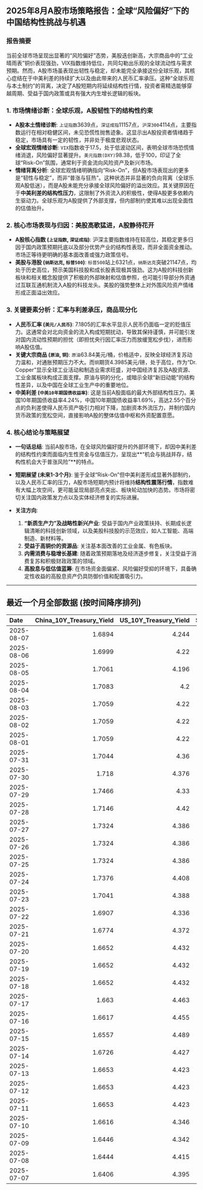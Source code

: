 ## 2025年8月A股市场策略报告：全球“风险偏好”下的中国结构性挑战与机遇

### **报告摘要**

当前全球市场呈现出显著的“风险偏好”态势，美股迭创新高，大宗商品中的“工业晴雨表”铜价表现强劲，VIX指数维持低位，共同勾勒出乐观的全球流动性与需求预期。然而，A股市场虽表现出韧性与稳定，却未能完全承接这份全球乐观，其核心症结在于中美利差的持续扩大以及由此带来的人民币汇率承压。这种“全球乐观与本土制约”的背离，决定了A股短期内将延续结构性行情，投资者需精选能够穿越周期、受益于国内政策或具有强大内生增长逻辑的板块。

### **1. 市场情绪诊断：全球乐观，A股韧性下的结构性约束**

*   **A股本土情绪诊断**: `上证指数`3639点，`深证成指`11157点，`沪深300`4114点，主要指数运行在相对稳健区间，未见恐慌性抛售迹象。这显示出A股投资者情绪趋于稳定，市场具有一定的韧性，并非处于极度悲观状态。
*   **全球宏观情绪诊断**: `VIX`指数收于17.5，处于低波动区间，表明全球市场恐慌情绪消退，风险偏好显著提升。`美元指数(DXY)`98.38，低于100，印证了全球“Risk-On”氛围，通常利于资金流向风险资产及新兴市场。
*   **情绪背离分析**: 全球宏观情绪明确指向“Risk-On”，但A股市场表现出的更多是“韧性与稳定”，而非“普涨与狂热”。这种状态并非显著的负向背离（全球乐观A股低迷），而是A股未能充分承接全球风险偏好的溢出效应。其关键原因在于**中美利差的结构性压力**，这限制了外资流入的积极性，使得A股更多依赖内生驱动力。全球乐观为A股提供了外部支撑，但内部制约使其难以出现全面性的估值抬升。

### **2. 核心市场表现与归因：美股高歌猛进，A股静待花开**

*   **A股核心指数 (`上证指数`, `深证成指`)**: 沪深主要指数维持在较高位，其稳定更多归因于国内政策预期托底以及部分优势产业的结构性表现，而非全面资金推动。市场正等待更明确的基本面改善或强力政策信号。
*   **美股与港股 (`纳斯达克`, `标普500`)**: `标普500`站上6321点，`纳斯达克`突破21147点，均处于历史高位，预示美国科技股和成长股表现极其强劲。这为A股的科技创新板块和相关概念股提供了积极的外部映射和估值参照，也可能引导部分外资通过互联互通机制流入A股的科技龙头。美股的强势整体上对外围风险资产情绪形成正面溢出效应。

### **3. 关键要素分析：汇率与利差承压，商品现分化**

*   **人民币汇率 (`美元/人民币`)**: 7.1805的汇率水平显示人民币仍面临一定的贬值压力。这通常会对北向资金的流入构成短期扰动，导致其保持谨慎，并可能引发对国内流动性预期的担忧（即担忧央行因汇率压力而放缓宽松步伐），进而影响A股估值。
*   **关键大宗商品 (`原油`, `铜`)**: `原油`63.84美元/桶，价格适中，反映全球经济复苏动力温和，对通胀预期压力不大。而`铜`期货4.3985美元/磅，处于高位，作为“Dr. Copper”显示全球工业活动和制造业需求旺盛，对中国经济复苏及A股资源、工业金属板块构成正面支撑。原油与铜的分化，或暗示全球“新旧动能”的结构性差异，以及中国在全球工业生产中的重要地位。
*   **中美利差 (`中美10年期国债收益率`)**: 这是当前A股面临的最大外部结构性压力。美国10年期国债收益率4.24%，中国10年期国债收益率1.69%，高达2.55个百分点的负利差使得人民币资产吸引力相对下降，加剧资本外流压力，并制约国内货币政策的宽松空间，直接影响A股的整体估值中枢和外资配置意愿。

### **4. 核心结论与策略展望**

*   **一句话总结**: 当前A股市场，在全球风险偏好提升的外部环境下，却因中美利差的结构性约束而面临内生性资金与估值压力，呈现出**“机会与挑战并存，结构性机会大于普涨风险”**的特点。

*   **短期展望 (未来1-3个月)**: 鉴于全球“Risk-On”但中美利差形成显著外部制约，以及人民币汇率的压力，A股市场短期内预计将维持**结构性震荡行情**，指数难有大幅上攻空间，更可能呈现局部亮点突出、板块轮动加快的态势。市场将密切关注国内政策发力点以及实体经济修复的实际进展。

*   **关注方向**:
    1.  **“新质生产力”及战略性新兴产业**: 受益于国内产业政策扶持、长期成长逻辑清晰的科技创新领域，以及美股科技股的示范效应，如人工智能、高端制造、新材料等。
    2.  **受益于高铜价的资源品**: 关注基本面改善的工业金属、有色板块。
    3.  **内需消费与稳增长基建**: 随着政策预期落地及经济逐步修复，关注受益于消费复苏和积极财政政策的领域。
    4.  **高股息与低估值蓝筹**: 在市场资金面偏紧、风险偏好受抑的环境下，具备确定性收益的高股息资产仍具防御价值和配置吸引力。

---

## 最近一个月全部数据 (按时间降序排列)

| Date       |   China_10Y_Treasury_Yield |   US_10Y_Treasury_Yield |   Shanghai_Composite_Index |   CSI_300_Index |   Shenzhen_Component_Index |   GOLD_spot_price |   OIL_price |   ALUMINUM_future |   BTC_price |   USD_CNY_exchange_rate |   Commodity_Index_ETF |   US_Dollar_Index |   ETH_price |   LEAN_HOGS_future |   COPPER_future |   High_Yield_Bond_ETF |   LIVE_CATTLE_future |   GOLD_near_month_future |   NATURAL_GAS_future |   PLATINUM_future |   SILVER_future |   Long_Term_Treasury_ETF |   CORN_future |   SOYBEANS_future |   WHEAT_future |   SP500_close |   NASDAQ_close |   VIX_close |   GOLD_basis_spot_vs_near |
|:-----------|---------------------------:|------------------------:|---------------------------:|----------------:|---------------------------:|------------------:|------------:|------------------:|------------:|------------------------:|----------------------:|------------------:|------------:|-------------------:|----------------:|----------------------:|---------------------:|-------------------------:|---------------------:|------------------:|----------------:|-------------------------:|--------------:|------------------:|---------------:|--------------:|---------------:|------------:|--------------------------:|
| 2025-08-07 |                     1.6894 |                   4.244 |                    3639.67 |         4114.67 |                    11157.9 |            3452.5 |       63.84 |           2539.5  |      116649 |                  7.1805 |                21.835 |            98.384 |     3825.66 |             90.9   |          4.3985 |               80.18   |              232.575 |                   3452.5 |                3.062 |            1349.6 |          38.2   |                  87.775  |        407    |            994.5  |         538.75 |       6321.48 |        21147.1 |       17.5  |                  0        |
| 2025-08-06 |                     1.6999 |                   4.22  |                    3634    |         4113.48 |                    11177.8 |            3380   |       64.35 |           2483.25 |      114141 |                  7.1834 |                21.77  |            98.18  |     3611.9  |            108.875 |          4.391  |               80.29   |              236.3   |                   3380   |                3.077 |            1326   |          37.766 |                  87.82   |        379.75 |            961.5  |         508.5  |       6345.06 |        21169.4 |       16.77 |                  0        |
| 2025-08-05 |                     1.7061 |                   4.196 |                    3617.6  |         4103.45 |                    11107   |            3381.9 |       65.16 |           2432.75 |      114141 |                  7.178  |                21.82  |            98.78  |     3611.9  |            108.775 |          4.364  |               80.21   |              234.275 |                   3381.9 |                3.01  |            1317.2 |          37.687 |                  88.33   |        381.5  |            969    |         508.25 |       6299.19 |        20916.6 |       17.85 |                  0        |
| 2025-08-04 |                     1.7083 |                   4.2   |                    3583.31 |         4070.7  |                    11041.6 |            3374.4 |       66.29 |           2427    |      115072 |                  7.2116 |                22.01  |            98.78  |     3718.99 |            108.175 |          4.415  |               80.25   |              230.9   |                   3374.4 |                2.932 |            1326.4 |          37.192 |                  88.06   |        387    |            969    |         516.75 |       6329.94 |        21053.6 |       17.52 |                  0        |
| 2025-08-03 |                     1.7059 |                   4.22  |                    3559.95 |         4054.93 |                    10991.3 |            3347.7 |       67.33 |           2432    |      114218 |                  7.2002 |                22.09  |            98.69  |     3497.38 |            107.35  |          4.4125 |               79.98   |              230.125 |                   3347.7 |                3.083 |            1304   |          36.787 |                  87.82   |        389.5  |            961.75 |         516.75 |       6238.01 |        20650.1 |       20.38 |                  0        |
| 2025-08-02 |                     1.7059 |                   4.22  |                    3559.95 |         4054.93 |                    10991.3 |            3347.7 |       67.33 |           2432    |      112527 |                  7.2002 |                22.09  |            98.69  |     3392.74 |            107.35  |          4.4125 |               79.98   |              230.125 |                   3347.7 |                3.083 |            1304   |          36.787 |                  87.82   |        389.5  |            961.75 |         516.75 |       6238.01 |        20650.1 |       20.38 |                  0        |
| 2025-08-01 |                     1.7059 |                   4.22  |                    3559.95 |         4054.93 |                    10991.3 |            3347.7 |       67.33 |           2432    |      113320 |                  7.2002 |                22.09  |            98.69  |     3488.37 |            107.35  |          4.4125 |               79.98   |              230.125 |                   3347.7 |                3.083 |            1304   |          36.787 |                  87.82   |        389.5  |            961.75 |         516.75 |       6238.01 |        20650.1 |       20.38 |                  0        |
| 2025-07-31 |                     1.7044 |                   4.36  |                    3573.21 |         4075.59 |                    11009.8 |            3293.2 |       69.26 |           2446.75 |      115758 |                  7.1764 |                22.45  |           100.03  |     3696.71 |            107.125 |          4.3305 |               79.976  |              227.775 |                   3293.2 |                3.106 |            1286.4 |          36.552 |                  86.589  |        394    |            961.75 |         523.25 |       6339.39 |        21122.4 |       16.72 |                  0        |
| 2025-07-30 |                     1.718  |                   4.376 |                    3615.72 |         4151.24 |                    11203   |            3295.8 |       70    |           2502.5  |      117831 |                  7.1764 |                22.64  |            99.94  |     3808.2  |            107.025 |          5.57   |               79.9263 |              233.075 |                   3295.8 |                3.045 |            1360.7 |          37.566 |                  86.5392 |        391.75 |            967.75 |         523.75 |       6362.9  |        21129.7 |       15.48 |                  0        |
| 2025-07-29 |                     1.7466 |                   4.33  |                    3609.71 |         4152.02 |                    11289.4 |            3323.4 |       69.21 |           2507    |      117922 |                  7.1778 |                22.69  |            98.91  |     3793.45 |            107.25  |          5.6035 |               80.0954 |              229.725 |                   3324   |                3.081 |            1404   |          38.084 |                  86.9875 |        389.25 |            981.75 |         529.75 |       6370.86 |        21098.3 |       15.98 |                 -0.600098 |
| 2025-07-28 |                     1.7146 |                   4.42  |                    3597.94 |         4135.82 |                    11217.6 |            3309.1 |       66.71 |           2533.5  |      117924 |                  7.1535 |                22.4   |            98.66  |     3787.43 |            108.525 |          5.595  |               80.0456 |              227.875 |                   3310   |                2.988 |            1404.1 |          38.026 |                  85.543  |        393.75 |            988.75 |         538.5  |       6389.77 |        21178.6 |       15.03 |                 -0.899902 |
| 2025-07-27 |                     1.7324 |                   4.386 |                    3593.66 |         4127.16 |                    11168.1 |            3334   |       65.16 |           2546.5  |      119448 |                  7.1535 |                22.17  |            97.65  |     3875.25 |            108.7   |          5.7635 |               80.0854 |              226.475 |                   3335.6 |                3.11  |            1407.4 |          38.167 |                  86.1009 |        399.5  |            998.75 |         538.25 |       6388.64 |        21108.3 |       14.93 |                 -1.6001   |
| 2025-07-26 |                     1.7324 |                   4.386 |                    3593.66 |         4127.16 |                    11168.1 |            3334   |       65.16 |           2546.5  |      117947 |                  7.1535 |                22.17  |            97.65  |     3741.4  |            108.7   |          5.7635 |               80.0854 |              226.475 |                   3335.6 |                3.11  |            1407.4 |          38.167 |                  86.1009 |        399.5  |            998.75 |         538.25 |       6388.64 |        21108.3 |       14.93 |                 -1.6001   |
| 2025-07-25 |                     1.7324 |                   4.386 |                    3593.66 |         4127.16 |                    11168.1 |            3334   |       65.16 |           2546.5  |      117636 |                  7.1535 |                22.17  |            97.65  |     3727.27 |            108.7   |          5.7635 |               80.0854 |              226.475 |                   3335.6 |                3.11  |            1407.4 |          38.167 |                  86.1009 |        399.5  |            998.75 |         538.25 |       6388.64 |        21108.3 |       14.93 |                 -1.6001   |
| 2025-07-24 |                     1.7376 |                   4.408 |                    3605.73 |         4149.04 |                    11193.1 |            3371   |       66.03 |           2564.25 |      118368 |                  7.1595 |                22.4   |            97.38  |     3708.01 |            108.2   |          5.777  |               80.0357 |              225.8   |                   3373.5 |                3.094 |            1424.6 |          39.021 |                  85.5629 |        401.75 |           1004.25 |         541.5  |       6363.35 |        21058   |       15.39 |                 -2.5      |
| 2025-07-23 |                     1.7041 |                   4.388 |                    3582.3  |         4119.77 |                    11059   |            3394.1 |       65.25 |           2566.75 |      118755 |                  7.1743 |                22.38  |            97.21  |     3629.7  |            108.475 |          5.795  |               80.1352 |              227.025 |                   3397.6 |                3.077 |            1437.7 |          39.278 |                  85.7124 |        398.5  |           1005.75 |         540.5  |       6358.91 |        21020   |       15.37 |                 -3.5      |
| 2025-07-22 |                     1.6907 |                   4.336 |                    3581.86 |         4118.96 |                    11099.8 |            3439.2 |       66.21 |           2584.25 |      119995 |                  7.1755 |                22.44  |            97.39  |     3749.15 |            107.75  |          5.697  |               80.0954 |              224.975 |                   3443.7 |                3.252 |            1465.5 |          39.32  |                  86.1905 |        399.25 |           1010.25 |         549.5  |       6309.62 |        20892.7 |       16.5  |                 -4.5      |
| 2025-07-21 |                     1.6774 |                   4.372 |                    3559.79 |         4085.61 |                    11007.5 |            3401.9 |       67.2  |           2552    |      117440 |                  7.1777 |                22.48  |            97.85  |     3763.37 |            107.35  |          5.6105 |               79.9561 |              225.225 |                   3406.4 |                3.325 |            1477.7 |          39.101 |                  85.6725 |        403.75 |           1015    |         542.25 |       6305.6  |        20974.2 |       16.65 |                 -4.5      |
| 2025-07-20 |                     1.6652 |                   4.432 |                    3534.48 |         4058.55 |                    10913.8 |            3353   |       67.34 |           2507.25 |      117301 |                  7.1832 |                22.53  |            98.48  |     3759.47 |            106.475 |          5.578  |               79.8467 |              223.55  |                   3358.3 |                3.565 |            1438.5 |          38.223 |                  84.9154 |        408.5  |           1027.75 |         546.25 |       6296.79 |        20895.7 |       16.41 |                 -5.30005  |
| 2025-07-19 |                     1.6652 |                   4.432 |                    3534.48 |         4058.55 |                    10913.8 |            3353   |       67.34 |           2507.25 |      117940 |                  7.1832 |                22.53  |            98.48  |     3595.27 |            106.475 |          5.578  |               79.8467 |              223.55  |                   3358.3 |                3.565 |            1438.5 |          38.223 |                  84.9154 |        408.5  |           1027.75 |         546.25 |       6296.79 |        20895.7 |       16.41 |                 -5.30005  |
| 2025-07-18 |                     1.6652 |                   4.432 |                    3534.48 |         4058.55 |                    10913.8 |            3353   |       67.34 |           2507.25 |      118003 |                  7.1832 |                22.53  |            98.48  |     3549.02 |            106.475 |          5.578  |               79.8467 |              223.55  |                   3358.3 |                3.565 |            1438.5 |          38.223 |                  84.9154 |        408.5  |           1027.75 |         546.25 |       6296.79 |        20895.7 |       16.41 |                 -5.30005  |
| 2025-07-17 |                     1.663  |                   4.463 |                    3516.82 |         4034.49 |                    10873.6 |            3340.1 |       67.54 |           2428.75 |      119290 |                  7.1785 |                22.49  |            98.73  |     3476.78 |            105.825 |          5.486  |               79.7372 |              223.675 |                   3345.3 |                3.542 |            1454.4 |          38.056 |                  84.7859 |        402    |           1021.5  |         533.5  |       6297.36 |        20885.7 |       16.52 |                 -5.19995  |
| 2025-07-16 |                     1.6617 |                   4.455 |                    3503.78 |         4007.2  |                    10720.8 |            3352.5 |       66.38 |           2433.25 |      118739 |                  7.1729 |                22.31  |            98.39  |     3371.51 |            104.425 |          5.4965 |               79.6576 |              223.9   |                   3359.1 |                3.551 |            1417.1 |          37.853 |                  84.8058 |        405.25 |           1013.5  |         541.25 |       6263.7  |        20730.5 |       17.16 |                 -6.6001   |
| 2025-07-15 |                     1.6557 |                   4.489 |                    3505    |         4019.06 |                    10744.6 |            3329.8 |       66.52 |           2447.5  |      117777 |                  7.167  |                22.28  |            98.62  |     3139.89 |            106.85  |          5.546  |               79.4487 |              222.4   |                   3336.7 |                3.523 |            1395   |          37.834 |                  84.6863 |        401.25 |            995    |         538    |       6243.76 |        20677.8 |       17.38 |                 -6.8999   |
| 2025-07-14 |                     1.6726 |                   4.427 |                    3519.65 |         4017.67 |                    10684.5 |            3351.5 |       66.98 |           2470.25 |      119850 |                  7.1681 |                22.32  |            98.08  |     3013.35 |            106.7   |          5.515  |               79.6875 |              219.35  |                   3359.1 |                3.466 |            1399.7 |          38.462 |                  85.284  |        412.75 |            997    |         534    |       6268.56 |        20640.3 |       17.2  |                 -7.6001   |
| 2025-07-13 |                     1.6653 |                   4.423 |                    3510.18 |         4014.81 |                    10696.1 |            3356   |       68.45 |           2491.25 |      119116 |                  7.1748 |                22.51  |            97.85  |     2973.36 |            106.725 |          5.562  |               79.6278 |              222.2   |                   3364   |                3.314 |            1452   |          38.676 |                  85.4633 |        403    |           1004    |         540.75 |       6259.75 |        20585.5 |       16.4  |                 -8        |
| 2025-07-12 |                     1.6653 |                   4.423 |                    3510.18 |         4014.81 |                    10696.1 |            3356   |       68.45 |           2491.25 |      117435 |                  7.1748 |                22.51  |            97.85  |     2942.91 |            106.725 |          5.562  |               79.6278 |              222.2   |                   3364   |                3.314 |            1452   |          38.676 |                  85.4633 |        403    |           1004    |         540.75 |       6259.75 |        20585.5 |       16.4  |                 -8        |
| 2025-07-11 |                     1.6653 |                   4.423 |                    3510.18 |         4014.81 |                    10696.1 |            3356   |       68.45 |           2491.25 |      117517 |                  7.1748 |                22.51  |            97.85  |     2957.89 |            106.725 |          5.562  |               79.6278 |              222.2   |                   3364   |                3.314 |            1452   |          38.676 |                  85.4633 |        403    |           1004    |         540.75 |       6259.75 |        20585.5 |       16.4  |                 -8        |
| 2025-07-10 |                     1.6616 |                   4.346 |                    3509.68 |         4010.02 |                    10631.1 |            3317.4 |       66.57 |           2504.5  |      115987 |                  7.18   |                22.22  |            97.65  |     2954.85 |            107.25  |          5.548  |               79.7273 |              219.225 |                   3325.7 |                3.337 |            1394.9 |          37.038 |                  86.6587 |        407.25 |           1012.5  |         550.25 |       6280.46 |        20630.7 |       15.78 |                 -8.30005  |
| 2025-07-09 |                     1.6446 |                   4.342 |                    3493.05 |         3991.4  |                    10581.8 |            3311.6 |       68.38 |           2486.25 |      111327 |                  7.1738 |                22.29  |            97.47  |     2770.78 |            107.1   |          5.4435 |               79.8069 |              219.775 |                   3321   |                3.214 |            1370.6 |          36.351 |                  86.599  |        412.5  |           1012.25 |         542.75 |       6263.26 |        20611.3 |       15.94 |                 -9.3999   |
| 2025-07-08 |                     1.6444 |                   4.415 |                    3497.48 |         3998.45 |                    10588.4 |            3307   |       68.33 |           2469.5  |      108950 |                  7.1744 |                22.33  |            97.51  |     2615.51 |            106.975 |          5.645  |               79.588  |              219.975 |                   3316.9 |                3.34  |            1376.6 |          36.472 |                  85.7024 |        411    |           1024.25 |         543    |       6225.52 |        20418.5 |       16.81 |                 -9.8999   |
| 2025-07-07 |                     1.6406 |                   4.395 |                    3473.13 |         3965.18 |                    10435.5 |            3332.2 |       67.93 |           2467.25 |      108300 |                  7.1649 |                22.26  |            97.48  |     2543.01 |            106.95  |          4.9845 |               79.6974 |              215.9   |                   3342.8 |                3.412 |            1361.8 |          36.615 |                  85.812  |        418    |           1031.75 |         539.75 |       6229.98 |        20412.5 |       17.79 |                -10.6001   |